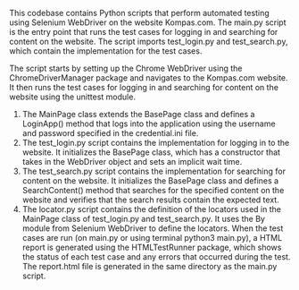 This codebase contains Python scripts that perform automated testing using Selenium WebDriver on the website Kompas.com. 
The main.py script is the entry point that runs the test cases for logging in and searching for content on the website. 
The script imports test_login.py and test_search.py, which contain the implementation for the test cases.

The script starts by setting up the Chrome WebDriver using the ChromeDriverManager package and navigates to 
the Kompas.com website. It then runs the test cases for logging in and searching for content on the website using the 
unittest module.

1. The MainPage class extends the BasePage class and defines a LoginApp() method that logs into the application using 
   the username and password specified in the credential.ini file.
2. The test_login.py script contains the implementation for logging in to the website. It initializes the BasePage class, 
   which has a constructor that takes in the WebDriver object and sets an implicit wait time.
3. The test_search.py script contains the implementation for searching for content on the website. 
   It initializes the BasePage class and defines a SearchContent() method that searches for the specified content on 
   the website and verifies that the search results contain the expected text.
4. The locator.py script contains the definition of the locators used in the MainPage class of test_login.py and 
   test_search.py. It uses the By module from Selenium WebDriver to define the locators.
   When the test cases are run (on main.py or using terminal python3 main.py), a HTML report is generated using 
   the HTMLTestRunner package, which shows the status of each test case and any errors that occurred during the test. 
   The report.html file is generated in the same directory as the main.py script.